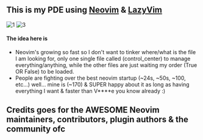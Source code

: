 ## This is my PDE using [Neovim](https://github.com/neovim/neovim) & [LazyVim](https://www.lazyvim.org/)

![1](https://github.com/Gl00ria/nvim/assets/74514103/d6441027-6f65-4b1b-9f54-28717cadedee)
![3](https://github.com/Gl00ria/nvim/assets/74514103/44776202-3700-4fb7-9844-270e9ada6b2a)

#### The idea here is

- Neovim's growing so fast so I don't want to tinker where/what is the file I am looking for, only one single file called (control_center) to manage everything/anything, while the other files are just waiting my order (True OR False) to be loaded.
- People are fighting over the best neovim startup (\~24s, \~50s, \~100, etc...) well... mine is (\~170) & SUPER happy about it as long as having everything I want & faster than V\*\*\*\*e you know already :)

## Credits goes for the AWESOME Neovim maintainers, contributors, plugin authors & the community ofc
